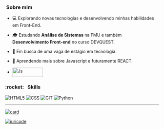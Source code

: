 


<h3>&nbsp;Sobre mim </h3>

- 💻 Explorando novas tecnologias e desenvolvendo minhas habilidades em Front-End.
- 🎓 Estudando **Análise de Sistemas** na FMU e também **Desenvolvimento Front-end** no curso DEVQUEST. 
- 💼 Em busca de uma vaga de estágio em tecnologia.
- 🌱 Aprendendo mais sobre Javascript e futuramente REACT.

- <a href="https://www.linkedin.com/in/talita-salles/" target="_blank"><img align="center" alt="Js" height="30" width="100" src="https://img.shields.io/badge/-LinkedIn-%230077B5?style=for-the-badge&logo=linkedin&logoColor=white" target="_blank"></a> 

<h3> :rocket: &nbsp; Skills </h3>

  ![HTML5](https://img.shields.io/badge/HTML5-E34F26?style=for-the-badge&logo=html5&logoColor=white)
  ![CSS](https://img.shields.io/badge/CSS3-1572B6?style=for-the-badge&logo=css3&logoColor=white)
  ![GIT](https://img.shields.io/badge/Git-E34F26?style=for-the-badge&logo=git&logoColor=white)
  ![Python](https://img.shields.io/badge/Python-3776AB?style=for-the-badge&logo=python&logoColor=white)
  ****
  
[![card](https://github-readme-stats.vercel.app/api?username=TalitaSalless&theme=default&show_icons=true)](https://github.com/iuricode/)

[![iuricode](https://github-readme-stats.vercel.app/api/top-langs/?username=TalitaSalless&hide=html&layout=compact&theme=default)](https://github.com/iuricode/)



